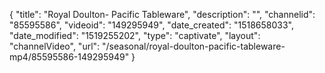 {
    "title": "Royal Doulton- Pacific Tableware",
    "description": "",
    "channelid": "85595586",
    "videoid": "149295949",
    "date_created": "1518658033",
    "date_modified": "1519255202",
    "type": "captivate",
    "layout": "channelVideo",
    "url": "\/seasonal\/royal-doulton-pacific-tableware-mp4\/85595586-149295949"
}